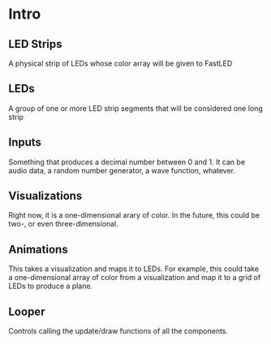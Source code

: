 # Intro

## LED Strips
A physical strip of LEDs whose color array will be given to FastLED

## LEDs
A group of one or more LED strip segments that will be considered one long strip

## Inputs
Something that produces a decimal number between 0 and 1.  It can be audio
data, a random number generator, a wave function, whatever.

## Visualizations
Right now, it is a one-dimensional arary of color.  In the future, this could
be two-, or even three-dimensional.

## Animations
This takes a visualization and maps it to LEDs. For example, this could take a
one-dimensional array of color from a visualization and map it to a grid of
LEDs to produce a plane.

## Looper
Controls calling the update/draw functions of all the components.
